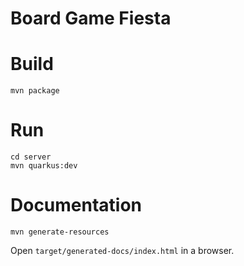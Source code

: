 # Board Game Fiesta

# Build
```
mvn package
```

# Run
```
cd server
mvn quarkus:dev
```

# Documentation
```
mvn generate-resources
```
Open `target/generated-docs/index.html` in a browser.